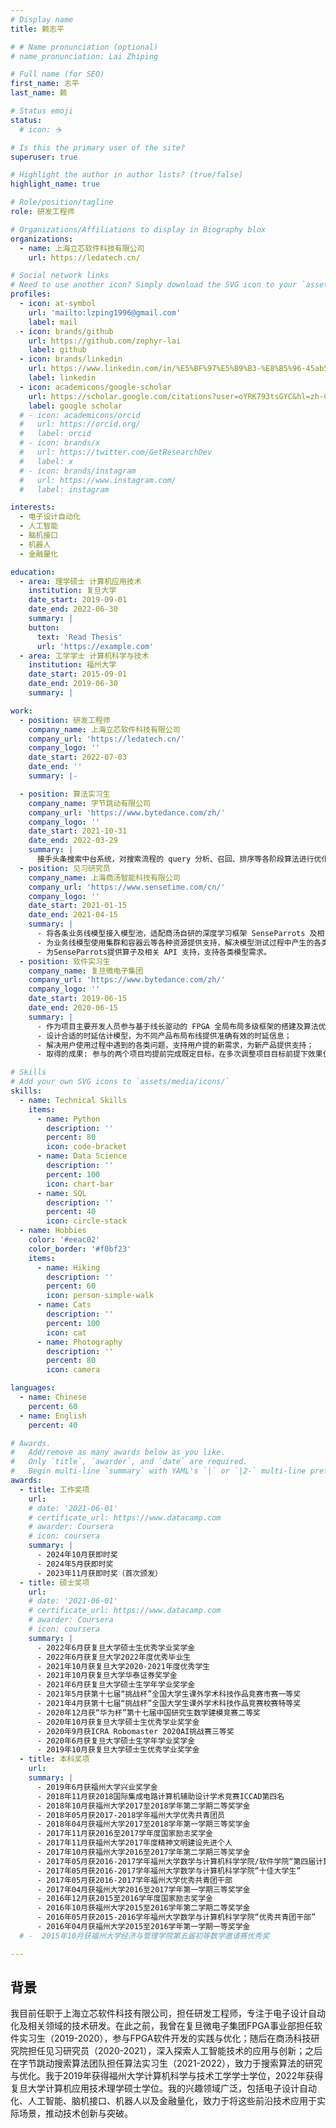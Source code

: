 ```yaml
---
# Display name
title: 赖志平

# # Name pronunciation (optional)
# name_pronunciation: Lai Zhiping

# Full name (for SEO)
first_name: 志平
last_name: 赖

# Status emoji
status:
  # icon: ☕️

# Is this the primary user of the site?
superuser: true

# Highlight the author in author lists? (true/false)
highlight_name: true

# Role/position/tagline
role: 研发工程师

# Organizations/Affiliations to display in Biography blox
organizations:
  - name: 上海立芯软件科技有限公司
    url: https://ledatech.cn/

# Social network links
# Need to use another icon? Simply download the SVG icon to your `assets/media/icons/` folder.
profiles:
  - icon: at-symbol
    url: 'mailto:lzping1996@gmail.com'
    label: mail
  - icon: brands/github
    url: https://github.com/zephyr-lai
    label: github
  - icon: brands/linkedin
    url: https://www.linkedin.com/in/%E5%BF%97%E5%B9%B3-%E8%B5%96-45ab5134a/
    label: linkedin
  - icon: academicons/google-scholar
    url: https://scholar.google.com/citations?user=oYRK793tsGYC&hl=zh-CN
    label: google scholar
  # - icon: academicons/orcid
  #   url: https://orcid.org/
  #   label: orcid
  # - icon: brands/x
  #   url: https://twitter.com/GetResearchDev
  #   label: x
  # - icon: brands/instagram
  #   url: https://www.instagram.com/
  #   label: instagram

interests:
  - 电子设计自动化
  - 人工智能
  - 脑机接口
  - 机器人
  - 金融量化

education:
  - area: 理学硕士 计算机应用技术
    institution: 复旦大学
    date_start: 2019-09-01
    date_end: 2022-06-30
    summary: |
    button:
      text: 'Read Thesis'
      url: 'https://example.com'
  - area: 工学学士 计算机科学与技术
    institution: 福州大学
    date_start: 2015-09-01
    date_end: 2019-06-30
    summary: |

work:
  - position: 研发工程师
    company_name: 上海立芯软件科技有限公司
    company_url: 'https://ledatech.cn/'
    company_logo: ''
    date_start: 2022-07-03
    date_end: ''
    summary: |-

  - position: 算法实习生
    company_name: 字节跳动有限公司
    company_url: 'https://www.bytedance.com/zh/'
    company_logo: ''
    date_start: 2021-10-31
    date_end: 2022-03-29
    summary: |
      接手头条搜索中台系统，对搜索流程的 query 分析、召回、排序等各阶段算法进行优化，支持公司的西瓜、剪映、resso 等海内外搜索业务。
  - position: 见习研究员
    company_name: 上海商汤智能科技有限公司
    company_url: 'https://www.sensetime.com/cn/'
    company_logo: ''
    date_start: 2021-01-15
    date_end: 2021-04-15
    summary: |
      - 将各条业务线模型接入模型池，适配商汤自研的深度学习框架 SenseParrots 及相关工具，为各类测试提供资源池，为业务模型验证提供有效支撑；
      - 为业务线模型使用集群和容器云等各种资源提供支持，解决模型测试过程中产生的各类问题；
      - 为SenseParrots提供算子及相关 API 支持，支持各类模型需求。
  - position: 软件实习生
    company_name: 复旦微电子集团
    company_url: 'https://www.bytedance.com/zh/'
    company_logo: ''
    date_start: 2019-06-15
    date_end: 2020-06-15
    summary: |
      - 作为项目主要开发人员参与基于线长驱动的 FPGA 全局布局多级框架的搭建及算法优化，适配公司研发的不同芯片产品；
      - 设计合适的时延估计模型，为不同产品布局布线提供准确有效的时延信息；
      - 解决用户使用过程中遇到的各类问题，支持用户提的新需求，为新产品提供支持；
      - 取得的成果: 参与的两个项目均提前完成既定目标，在多次调整项目目标前提下效果仍比最终项目目标好 20% 和 5% 左右，此外还完成了一篇专利的撰写。

# Skills
# Add your own SVG icons to `assets/media/icons/`
skills:
  - name: Technical Skills
    items:
      - name: Python
        description: ''
        percent: 80
        icon: code-bracket
      - name: Data Science
        description: ''
        percent: 100
        icon: chart-bar
      - name: SQL
        description: ''
        percent: 40
        icon: circle-stack
  - name: Hobbies
    color: '#eeac02'
    color_border: '#f0bf23'
    items:
      - name: Hiking
        description: ''
        percent: 60
        icon: person-simple-walk
      - name: Cats
        description: ''
        percent: 100
        icon: cat
      - name: Photography
        description: ''
        percent: 80
        icon: camera

languages:
  - name: Chinese
    percent: 60
  - name: English
    percent: 40

# Awards.
#   Add/remove as many awards below as you like.
#   Only `title`, `awarder`, and `date` are required.
#   Begin multi-line `summary` with YAML's `|` or `|2-` multi-line prefix and indent 2 spaces below.
awards:
  - title: 工作奖项
    url: 
    # date: '2021-06-01'
    # certificate_url: https://www.datacamp.com
    # awarder: Coursera
    # icon: coursera
    summary: |
      - 2024年10月获即时奖
      - 2024年5月获即时奖
      - 2023年11月获即时奖（首次颁发）
  - title: 硕士奖项
    url: 
    # date: '2021-06-01'
    # certificate_url: https://www.datacamp.com
    # awarder: Coursera
    # icon: coursera
    summary: |
      - 2022年6月获复旦大学硕士生优秀学业奖学金 
      - 2022年6月获复旦大学2022年度优秀毕业生
      - 2021年10月获复旦大学2020-2021年度优秀学生
      - 2021年10月获复旦大学华泰证券奖学金
      - 2021年6月获复旦大学硕士生学年学业奖学金
      - 2021年5月获第十七届“挑战杯”全国大学生课外学术科技作品竞赛市赛一等奖
      - 2021年4月获第十七届“挑战杯”全国大学生课外学术科技作品竞赛校赛特等奖
      - 2020年12月获“华为杯”第十七届中国研究生数学建模竞赛二等奖
      - 2020年10月获复旦大学硕士生优秀学业奖学金
      - 2020年9月获ICRA Robomaster 2020AI挑战赛三等奖
      - 2020年6月获复旦大学硕士生学年学业奖学金
      - 2019年10月获复旦大学硕士生优秀学业奖学金
  - title: 本科奖项
    url: 
    summary: |
      - 2019年6月获福州大学兴业奖学金
      - 2018年11月获2018国际集成电路计算机辅助设计学术竞赛ICCAD第四名
      - 2018年10月获福州大学2017至2018学年第二学期二等奖学金
      - 2018年05月获2017-2018学年福州大学优秀共青团员
      - 2018年04月获福州大学2017至2018学年第一学期三等奖学金
      - 2017年11月获2016至2017学年度国家励志奖学金
      - 2017年11月获福州大学2017年度精神文明建设先进个人
      - 2017年10月获福州大学2016至2017学年第二学期三等奖学金
      - 2017年05月获2016-2017学年福州大学数学与计算机科学学院/软件学院“第四届计算机知识竞赛”专业组二等奖
      - 2017年05月获2016-2017学年福州大学数学与计算机科学学院“十佳大学生”
      - 2017年05月获2016-2017学年福州大学优秀共青团干部
      - 2017年04月获福州大学2016至2017学年第一学期三等奖学金
      - 2016年12月获2015至2016学年度国家励志奖学金
      - 2016年10月获福州大学2015至2016学年第二学期二等奖学金
      - 2016年05月获2015-2016学年福州大学数学与计算机科学学院“优秀共青团干部”
      - 2016年04月获福州大学2015至2016学年第一学期一等奖学金
  # -  2015年10月获福州大学经济与管理学院第五届初等数学邀请赛优秀奖

---
```


## 背景
我目前任职于上海立芯软件科技有限公司，担任研发工程师，专注于电子设计自动化及相关领域的技术研发。在此之前，我曾在复旦微电子集团FPGA事业部担任软件实习生（2019-2020），参与FPGA软件开发的实践与优化；随后在商汤科技研究院担任见习研究员（2020-2021），深入探索人工智能技术的应用与创新；之后在字节跳动搜索算法团队担任算法实习生（2021-2022），致力于搜索算法的研究与优化。我于2019年获得福州大学计算机科学与技术工学学士学位，2022年获得复旦大学计算机应用技术理学硕士学位。我的兴趣领域广泛，包括电子设计自动化、人工智能、脑机接口、机器人以及金融量化，致力于将这些前沿技术应用于实际场景，推动技术创新与突破。